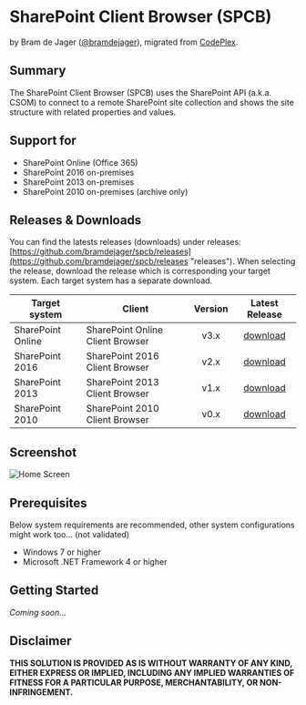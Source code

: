 # SharePoint Client Browser (SPCB) #
by Bram de Jager ([@bramdejager](http://twitter.com/bramdejager "@bramdejager")), migrated from [CodePlex](http://spcb.codeplex.com/).
## Summary ##
The SharePoint Client Browser (SPCB) uses the SharePoint API (a.k.a. CSOM) to connect to a remote SharePoint site collection and shows the site structure with related properties and values.
## Support for ##
* SharePoint Online (Office 365)
* SharePoint 2016 on-premises
* SharePoint 2013 on-premises
* SharePoint 2010 on-premises (archive only)
## Releases & Downloads ##
You can find the latests releases (downloads) under releases: [https://github.com/bramdejager/spcb/releases](https://github.com/bramdejager/spcb/releases "releases").
When selecting the release, download the release which is corresponding your target system. Each target system has a separate download.

| Target system | Client | Version | Latest Release |
| --- | --- | :---: | :---: |
| SharePoint Online | SharePoint Online Client Browser | v3.x | [download](https://github.com/bramdejager/spcb/releases/tag/v3.3) |
| SharePoint 2016 | SharePoint 2016 Client Browser | v2.x | [download](https://github.com/bramdejager/spcb/releases/tag/v2.5) |
| SharePoint 2013 | SharePoint 2013 Client Browser | v1.x | [download](https://github.com/bramdejager/spcb/releases/tag/v1.12) |
| SharePoint 2010 | SharePoint 2010 Client Browser | v0.x | [download](https://github.com/bramdejager/spcb/releases/tag/v0.6) |
## Screenshot ##
![Home Screen](https://github.com/bramdejager/spcb/blob/master/img/SPCBv3.3-HomeScreen.png?raw=true)
## Prerequisites ##
Below system requirements are recommended, other system configurations might work too... (not validated)
* Windows 7 or higher
* Microsoft .NET Framework 4 or higher
## Getting Started ##
*Coming soon...*
## Disclaimer ##
**THIS SOLUTION IS PROVIDED AS IS WITHOUT WARRANTY OF ANY KIND, EITHER EXPRESS OR IMPLIED, INCLUDING ANY IMPLIED WARRANTIES OF FITNESS FOR A PARTICULAR PURPOSE, MERCHANTABILITY, OR NON-INFRINGEMENT.**
